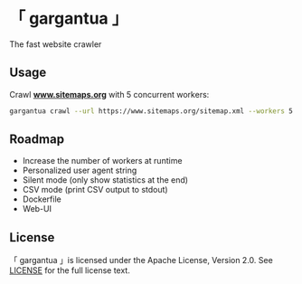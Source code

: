 # 「 gargantua 」

The fast website crawler

## Usage

Crawl **www.sitemaps.org** with 5 concurrent workers:

```bash
gargantua crawl --url https://www.sitemaps.org/sitemap.xml --workers 5
```

## Roadmap

- Increase the number of workers at runtime
- Personalized user agent string
- Silent mode (only show statistics at the end)
- CSV mode (print CSV output to stdout)
- Dockerfile
- Web-UI

## License

「 gargantua 」is licensed under the Apache License, Version 2.0. See [LICENSE](LICENSE) for the full license text.
